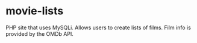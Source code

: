 # movie-lists
PHP site that uses MySQLi. Allows users to create lists of films. Film info is provided by the OMDb API.
